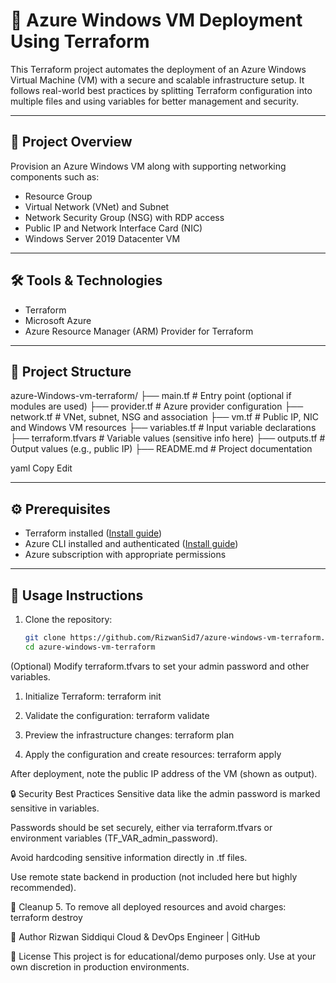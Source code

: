 # 🚀 Azure Windows VM Deployment Using Terraform

This Terraform project automates the deployment of an Azure Windows Virtual Machine (VM) with a secure and scalable infrastructure setup. It follows real-world best practices by splitting Terraform configuration into multiple files and using variables for better management and security.

---

## 📝 Project Overview

Provision an Azure Windows VM along with supporting networking components such as:

- Resource Group  
- Virtual Network (VNet) and Subnet  
- Network Security Group (NSG) with RDP access  
- Public IP and Network Interface Card (NIC)  
- Windows Server 2019 Datacenter VM

---

## 🛠️ Tools & Technologies

- Terraform  
- Microsoft Azure  
- Azure Resource Manager (ARM) Provider for Terraform

---

## 📂 Project Structure

azure-Windows-vm-terraform/
├── main.tf # Entry point (optional if modules are used)
├── provider.tf # Azure provider configuration
├── network.tf # VNet, subnet, NSG and association
├── vm.tf # Public IP, NIC and Windows VM resources
├── variables.tf # Input variable declarations
├── terraform.tfvars # Variable values (sensitive info here)
├── outputs.tf # Output values (e.g., public IP)
├── README.md # Project documentation

yaml
Copy
Edit

---

## ⚙️ Prerequisites

- Terraform installed ([Install guide](https://learn.hashicorp.com/tutorials/terraform/install-cli))  
- Azure CLI installed and authenticated ([Install guide](https://docs.microsoft.com/en-us/cli/azure/install-azure-cli))  
- Azure subscription with appropriate permissions

---

## 🔧 Usage Instructions

1. Clone the repository:

   ```bash
   git clone https://github.com/RizwanSid7/azure-windows-vm-terraform.git
   cd azure-windows-vm-terraform
(Optional) Modify terraform.tfvars to set your admin password and other variables.

1. Initialize Terraform:
   terraform init

2. Validate the configuration:
   terraform validate

3. Preview the infrastructure changes:
   terraform plan

4. Apply the configuration and create resources:
   terraform apply

After deployment, note the public IP address of the VM (shown as output).

🔒 Security Best Practices
Sensitive data like the admin password is marked sensitive in variables.

Passwords should be set securely, either via terraform.tfvars or environment variables (TF_VAR_admin_password).

Avoid hardcoding sensitive information directly in .tf files.

Use remote state backend in production (not included here but highly recommended).

🔄 Cleanup
5. To remove all deployed resources and avoid charges:
   terraform destroy

🤝 Author
Rizwan Siddiqui
Cloud & DevOps Engineer | GitHub

📜 License
This project is for educational/demo purposes only. Use at your own discretion in production environments.
